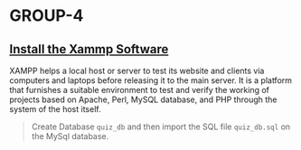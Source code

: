 # GROUP-4

##  [Install the Xammp Software](https://www.apachefriends.org/index.html) 

XAMPP helps a local host or server to test its website and clients via computers and laptops before releasing it to the main server. It is a platform that furnishes a suitable environment to test and verify the working of projects based on Apache, Perl, MySQL database, and PHP through the system of the host itself.

> Create Database `quiz_db` and then import the SQL file `quiz_db.sql` on the MySql database.

